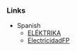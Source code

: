 

### Links
* Spanish
   * [ELÉKTRIKA](https://www.youtube.com/@elektrikahectorfernandezol5341)
   * [ElectricidadFP](https://www.youtube.com/@ElectricidadFP)